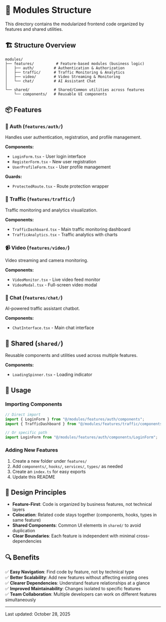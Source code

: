 # 📁 Modules Structure

This directory contains the modularized frontend code organized by features and shared utilities.

## 🏗️ Structure Overview

```
modules/
├── features/          # Feature-based modules (business logic)
│   ├── auth/         # Authentication & Authorization
│   ├── traffic/      # Traffic Monitoring & Analytics
│   ├── video/        # Video Streaming & Monitoring
│   └── chat/         # AI Assistant Chat
│
└── shared/           # Shared/Common utilities across features
    └── components/   # Reusable UI components
```

## 📦 Features

### 🔐 Auth (`features/auth/`)

Handles user authentication, registration, and profile management.

**Components:**

- `LoginForm.tsx` - User login interface
- `RegisterForm.tsx` - New user registration
- `UserProfileForm.tsx` - User profile management

**Guards:**

- `ProtectedRoute.tsx` - Route protection wrapper

### 🚦 Traffic (`features/traffic/`)

Traffic monitoring and analytics visualization.

**Components:**

- `TrafficDashboard.tsx` - Main traffic monitoring dashboard
- `TrafficAnalytics.tsx` - Traffic analytics with charts

### 📹 Video (`features/video/`)

Video streaming and camera monitoring.

**Components:**

- `VideoMonitor.tsx` - Live video feed monitor
- `VideoModal.tsx` - Full-screen video modal

### 💬 Chat (`features/chat/`)

AI-powered traffic assistant chatbot.

**Components:**

- `ChatInterface.tsx` - Main chat interface

## 🔄 Shared (`shared/`)

Reusable components and utilities used across multiple features.

**Components:**

- `LoadingSpinner.tsx` - Loading indicator

## 📝 Usage

### Importing Components

```typescript
// Direct import
import { LoginForm } from "@/modules/features/auth/components";
import { TrafficDashboard } from "@/modules/features/traffic/components";

// Or specific path
import LoginForm from "@/modules/features/auth/components/LoginForm";
```

### Adding New Features

1. Create a new folder under `features/`
2. Add `components/`, `hooks/`, `services/`, `types/` as needed
3. Create an `index.ts` for easy exports
4. Update this README

## 🎯 Design Principles

- **Feature-First**: Code is organized by business features, not technical layers
- **Colocation**: Related code stays together (components, hooks, types in same feature)
- **Shared Components**: Common UI elements in `shared/` to avoid duplication
- **Clear Boundaries**: Each feature is independent with minimal cross-dependencies

## 🔍 Benefits

✅ **Easy Navigation**: Find code by feature, not by technical type  
✅ **Better Scalability**: Add new features without affecting existing ones  
✅ **Clearer Dependencies**: Understand feature relationships at a glance  
✅ **Improved Maintainability**: Changes isolated to specific features  
✅ **Team Collaboration**: Multiple developers can work on different features simultaneously

---

Last updated: October 28, 2025
